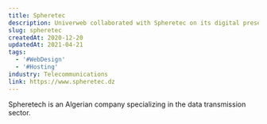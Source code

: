```yaml
---
title: Spheretec
description: Univerweb collaborated with Spheretec on its digital presence. We created the website and we provide hosting.
slug: spheretec
createdAt: 2020-12-20
updatedAt: 2021-04-21
tags:
  - '#WebDesign'
  - '#Hosting'
industry: Telecommunications
link: https://www.spheretec.dz
---
```


Spheretech is an Algerian company specializing in the data transmission sector.

